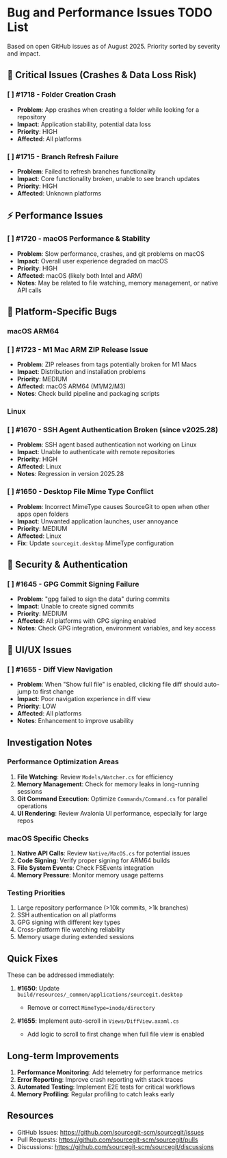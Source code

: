 # Bug and Performance Issues TODO List

Based on open GitHub issues as of August 2025. Priority sorted by severity and impact.

## 🚨 Critical Issues (Crashes & Data Loss Risk)

### [ ] #1718 - Folder Creation Crash
- **Problem**: App crashes when creating a folder while looking for a repository
- **Impact**: Application stability, potential data loss
- **Priority**: HIGH
- **Affected**: All platforms

### [ ] #1715 - Branch Refresh Failure
- **Problem**: Failed to refresh branches functionality
- **Impact**: Core functionality broken, unable to see branch updates
- **Priority**: HIGH
- **Affected**: Unknown platforms

## ⚡ Performance Issues

### [ ] #1720 - macOS Performance & Stability
- **Problem**: Slow performance, crashes, and git problems on macOS
- **Impact**: Overall user experience degraded on macOS
- **Priority**: HIGH
- **Affected**: macOS (likely both Intel and ARM)
- **Notes**: May be related to file watching, memory management, or native API calls

## 🔧 Platform-Specific Bugs

### macOS ARM64
### [ ] #1723 - M1 Mac ARM ZIP Release Issue
- **Problem**: ZIP releases from tags potentially broken for M1 Macs
- **Impact**: Distribution and installation problems
- **Priority**: MEDIUM
- **Affected**: macOS ARM64 (M1/M2/M3)
- **Notes**: Check build pipeline and packaging scripts

### Linux
### [ ] #1670 - SSH Agent Authentication Broken (since v2025.28)
- **Problem**: SSH agent based authentication not working on Linux
- **Impact**: Unable to authenticate with remote repositories
- **Priority**: HIGH
- **Affected**: Linux
- **Notes**: Regression in version 2025.28

### [ ] #1650 - Desktop File Mime Type Conflict
- **Problem**: Incorrect MimeType causes SourceGit to open when other apps open folders
- **Impact**: Unwanted application launches, user annoyance
- **Priority**: MEDIUM
- **Affected**: Linux
- **Fix**: Update `sourcegit.desktop` MimeType configuration

## 🔐 Security & Authentication

### [ ] #1645 - GPG Commit Signing Failure
- **Problem**: "gpg failed to sign the data" during commits
- **Impact**: Unable to create signed commits
- **Priority**: MEDIUM
- **Affected**: All platforms with GPG signing enabled
- **Notes**: Check GPG integration, environment variables, and key access

## 🎨 UI/UX Issues

### [ ] #1655 - Diff View Navigation
- **Problem**: When "Show full file" is enabled, clicking file diff should auto-jump to first change
- **Impact**: Poor navigation experience in diff view
- **Priority**: LOW
- **Affected**: All platforms
- **Notes**: Enhancement to improve usability

## Investigation Notes

### Performance Optimization Areas
1. **File Watching**: Review `Models/Watcher.cs` for efficiency
2. **Memory Management**: Check for memory leaks in long-running sessions
3. **Git Command Execution**: Optimize `Commands/Command.cs` for parallel operations
4. **UI Rendering**: Review Avalonia UI performance, especially for large repos

### macOS Specific Checks
1. **Native API Calls**: Review `Native/MacOS.cs` for potential issues
2. **Code Signing**: Verify proper signing for ARM64 builds
3. **File System Events**: Check FSEvents integration
4. **Memory Pressure**: Monitor memory usage patterns

### Testing Priorities
1. Large repository performance (>10k commits, >1k branches)
2. SSH authentication on all platforms
3. GPG signing with different key types
4. Cross-platform file watching reliability
5. Memory usage during extended sessions

## Quick Fixes

These can be addressed immediately:

1. **#1650**: Update `build/resources/_common/applications/sourcegit.desktop`
   - Remove or correct `MimeType=inode/directory`
   
2. **#1655**: Implement auto-scroll in `Views/DiffView.axaml.cs`
   - Add logic to scroll to first change when full file view is enabled

## Long-term Improvements

1. **Performance Monitoring**: Add telemetry for performance metrics
2. **Error Reporting**: Improve crash reporting with stack traces
3. **Automated Testing**: Implement E2E tests for critical workflows
4. **Memory Profiling**: Regular profiling to catch leaks early

## Resources

- GitHub Issues: https://github.com/sourcegit-scm/sourcegit/issues
- Pull Requests: https://github.com/sourcegit-scm/sourcegit/pulls
- Discussions: https://github.com/sourcegit-scm/sourcegit/discussions